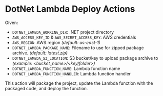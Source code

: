 # DotNet Lambda Deploy Actions

Given:

* `DOTNET_LAMBDA_WORKING_DIR`: .NET project directory
* `AWS_ACCESS_KEY_ID` & `AWS_SECRET_ACCESS_KEY`: AWS credentials
* `AWS_REGION`: AWS region *(default: us-east-1)*
* `DOTNET_LAMBDA_PACKAGE_NAME`: Filename to use for zipped package archive. *(default: latest.zip)*
* `DOTNET_LAMBDA_S3_LOCATION`: S3 bucket/key to upload package archive to *(example: <bucket_name>/<key/folder>)*
* `DOTNET_LAMBDA_FUNCTION_NAME`: Lambda function name
* `DOTNET_LAMBDA_FUNCTION_HANDLER`: Lambda function handler

This action will package the project, update the Lambda function with the packaged code, and deploy the function.
